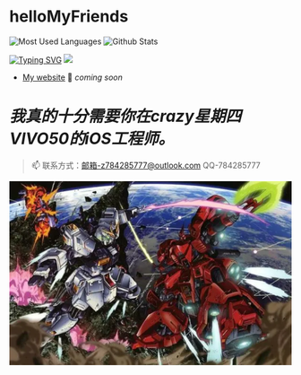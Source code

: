 # helloMyFriends
![Most Used Languages](https://github-readme-stats.vercel.app/api/top-langs/?username=ArnoVD97&theme=dark&layout=compact)
![Github Stats](https://github-readme-stats.vercel.app/api?username=ArnoVD97&show_icons=true&theme=dark&count_private=true)

[![Typing SVG](https://readme-typing-svg.demolab.com?font=Fira+Code&weight=900&size=30&pause=1000&color=8895E4&center=true&vCenter=true&multiline=true&width=490&lines=%E6%88%91%E5%B0%B1%E6%98%AF%E9%AB%98%E8%BE%BE)](https://git.io/typing-svg)
![](https://count.getloli.com/get/@:name?theme=asoul)

- [My website](http://flymetothemoon.cn/) 🚀 *coming soon*

# ***我真的十分需要你在crazy星期四VIVO50的iOS工程师。***
> 📫 联系方式：邮箱-z784285777@outlook.com  QQ-784285777


 <img align="left" alt="img" src="https://raw.githubusercontent.com/ArnoVD97/PhotoBed/master/photo202308051055512.png" />
